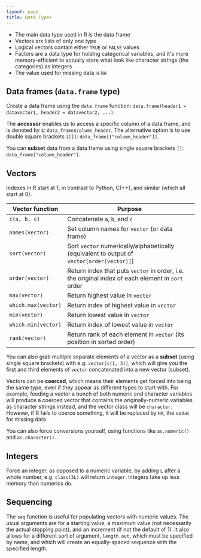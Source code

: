 ```yaml
---
layout: page
title: Data Types
---
```

* The main data type used in R is the data frame
* Vectors are lists of only one type
* Logical vectors contain either `TRUE` or `FALSE` values
* Factors are a data type for holding categorical variables, and it's more memory-efficient to actually store what look like character strings (the categories) as integers
* The value used for missing data is `NA`

## Data frames (`data.frame` type)

Create a data frame using the `data.frame` function: `data.frame(header1 = datavector1, header2 = datavector2, ...)`. 

The **accessor** enables us to access a specific column of a data frame, and is denoted by `$`: `data_frame$column_header`.  The alternative option is to use double square brackets `[[]]`: `data_frame[["column_header"]]`.

You can **subset** data from a data frame using single square brackets `[]`: `data_frame["column_header"]`.

## Vectors

Indexes in R start at 1, in contrast to Python, C(++), and similar (which all start at 0).

Vector function     | Purpose
--------------------|-------------------------------
`c(a, b, c)`        | Concatenate `a`, `b`, and `c`
`names(vector)`     | Set column names for `vector` (or data frame)
`sort(vector)`      | Sort `vector` numerically/alphabetically (equivalent to output of `vector[order(vector)]`)
`order(vector)`     | Return index that puts `vector` in order, i.e. the original index of each element in `sort` order
`max(vector)`       | Return highest value in `vector`
`which.max(vector)` | Return index of highest value in `vector`
`min(vector)`       | Return lowest value in `vector`
`which.min(vector)` | Return index of lowest value in `vector`
`rank(vector)`      | Return rank of each element in `vector` (its position in sorted order)

You can also grab multiple separate elements of a vector as a **subset** (using single square brackets) with e.g. `vector[c(1, 3)]`, which will give you the first and third elements of `vector` concatenated into a new vector (subset).

Vectors can be **coerced**, which means their elements get forced into being the same type, even if they appear as different types to start with.  For example, feeding a vector a bunch of both numeric and character variables will produce a coerced vector that contains the originally-numeric variables as character strings instead, and the vector class will be `character`.  However, if R fails to coerce something, it will be replaced by `NA`, the value for missing data.

You can also force conversions yourself, using functions like `as.numeric()` and `as.character()`.

## Integers

Force an integer, as opposed to a numeric variable, by adding `L` after a whole number, e.g. `class(3L)` will return `integer`.  Integers take up less memory than numerics do.

## Sequencing

The `seq` function is useful for populating vectors with numeric values.  The usual arguments are for a starting value, a maximum value (not necessarily the actual stopping point), and an increment (if not the default of 1).  It also allows for a different sort of argument, `length.out`, which must be specified by name, and which will create an equally-spaced sequence with the specified length.